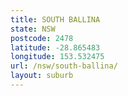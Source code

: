 ```yaml
---
title: SOUTH BALLINA
state: NSW
postcode: 2478
latitude: -28.865483
longitude: 153.532475
url: /nsw/south-ballina/
layout: suburb
---
```

